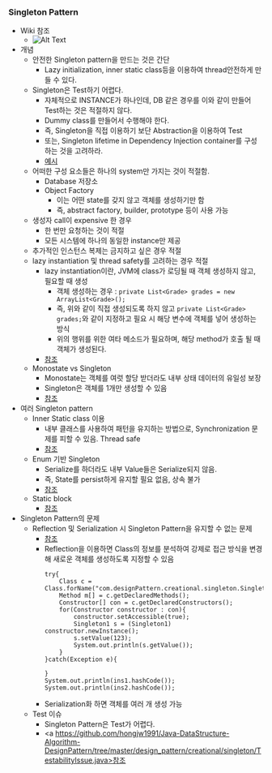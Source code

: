 ### Singleton Pattern
- Wiki 참조
    - ![Alt Text](./image/SingletonPatternWiki.png)
- 개념
    - 안전한 Singleton pattern을 만드는 것은 간단
        - Lazy initialization, inner static class등을 이용하여 thread안전하게 만들 수 있다.
    - Singleton은 Test하기 어렵다.
        - 자체적으로 INSTANCE가 하나인데, DB 같은 경우를 이와 같이 만들어 Test하는 것은 적절하지 않다.
        - Dummy class를 만들어서 수행해야 한다.
        - 즉, Singleton을 직접 이용하기 보단 Abstraction을 이용하여 Test
        - 또는, Singleton lifetime in Dependency Injection container를 구성하는 것을 고려하라.
        - <a href="">예시</a>
    - 어떠한 구성 요소들은 하나의 system만 가지는 것이 적절함.
        - Database 저장소
        - Object Factory
            - 이는 어떤 state를 갖지 않고 객체를 생성하기만 함
            - 즉, abstract factory, builder, prototype 등이 사용 가능
    - 생성자 call이 expensive 한 경우
        - 한 번만 요청하는 것이 적절
        - 모든 시스템에 하나의 동일한 instance만 제공
    - 추가적인 인스턴스 복제는 금지하고 싶은 경우 적절
    - lazy instantiation 및 thread safety를 고려하는 경우 적절
        - lazy instantiation이란, JVM에 class가 로딩될 때 객체 생성하지 않고, 필요할 때 생성
            - 객체 생성하는 경우 : ```private List<Grade> grades = new ArrayList<Grade>();```
            - 즉, 위와 같이 직접 생성되도록 하지 않고 ```private List<Grade> grades;```와 같이 지정하고 필요 시 해당 변수에 객체를 넣어 생성하는 방식
            - 위의 행위를 위한 여타 메소드가 필요하며, 해당 method가 호출 될 때 객체가 생성된다.
        - <a href="https://github.com/hongjw1991/Java-DataStructure-Algorithm-DesignPattern/tree/master/design_pattern/creational/singleton/LazyInitializationThreadSafe.java">참조</a>
    - Monostate vs Singleton
        - Monostate는 객체를 여럿 할당 받더라도 내부 상태 데이터의 유일성 보장
        - Singleton은 객체를 1개만 생성할 수 있음
        - <a href="https://github.com/hongjw1991/Java-DataStructure-Algorithm-DesignPattern/tree/master/design_pattern/creational/singleton/Monostate.java">참조</a>
- 여러 Singleton pattern
    - Inner Static class 이용
        - 내부 클래스를 사용하여 패턴을 유지하는 방법으로, Synchronization 문제를 피할 수 있음. Thread safe
        - <a href="https://github.com/hongjw1991/Java-DataStructure-Algorithm-DesignPattern/tree/master/design_pattern/creational/singleton/InnerStaticSingletonExample.java">참조</a>
    - Enum 기반 Singleton
        - Serialize를 하더라도 내부 Value들은 Serialize되지 않음.
        - 즉, State를 persist하게 유지할 필요 없음, 상속 불가
        - <a href="https://github.com/hongjw1991/Java-DataStructure-Algorithm-DesignPattern/tree/master/design_pattern/creational/singleton/EnumBasedSingletonExample.java">참조</a>
    - Static block 
        - <a href="https://github.com/hongjw1991/Java-DataStructure-Algorithm-DesignPattern/tree/master/design_pattern/creational/singleton/StaticBlockSingleton.java">참조</a>
- Singleton Pattern의 문제
    - Reflection 및 Serialization 시 Singleton Pattern을 유지할 수 없는 문제
        - <a href="https://github.com/hongjw1991/Java-DataStructure-Algorithm-DesignPattern/tree/master/design_pattern/creational/singleton/SerializationProblem.java">참조</a>
        - Reflection을 이용하면 Class의 정보를 분석하여 강제로 접근 방식을 변경해 새로운 객체를 생성하도록 지정할 수 있음
            ```
            try{
                Class c = Class.forName("com.designPattern.creational.singleton.Singleton1");
                Method m[] = c.getDeclaredMethods();
                Constructor[] con = c.getDeclaredConstructors();
                for(Constructor constructor : con){
                    constructor.setAccessible(true);
                    Singleton1 s = (Singleton1) constructor.newInstance();
                    s.setValue(123);
                    System.out.println(s.getValue());
                }
            }catch(Exception e){

            }
            System.out.println(ins1.hashCode());
            System.out.println(ins2.hashCode());
            ```
        - Serialization화 하면 객체를 여러 개 생성 가능
    - Test 이슈
        - Singleton Pattern은 Test가 어렵다.
        - <a https://github.com/hongjw1991/Java-DataStructure-Algorithm-DesignPattern/tree/master/design_pattern/creational/singleton/TestabilityIssue.java>참조</a>